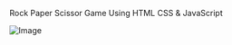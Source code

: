 Rock Paper Scissor Game Using HTML CSS & JavaScript

![Image](https://github.com/user-attachments/assets/9714b034-247f-4b3a-8e6f-39bb9d3d93ab)
